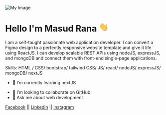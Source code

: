 ![My Image](https://media.licdn.com/dms/image/v2/D5616AQFm6OVFP4liPA/profile-displaybackgroundimage-shrink_350_1400/profile-displaybackgroundimage-shrink_350_1400/0/1687586619023?e=1732752000&v=beta&t=wPtDU72q7WuayjK0QmFD6IUCb7YNie93di36lEk03TM)

# Hello I'm Masud Rana <img height="30px" src="./image/hello.gif" alt="hloImage"/>


I am a self-taught passionate web application developer. I can convert a Figma design to a perfectly responsive website template and give it life using ReactJS. I can develop scalable REST APIs using nodeJS, expressJS, and mongoDB and connect them with front-end single-page applications.


Skills:  HTML / CSS/ bootstrap/ tailwind CSS/ JS/ react/ nodeJS/ expressJS/ mongoDB/ nextJS

- 🌱 I’m currently learning nextJS
<!-- Proudly created with GPRM ( https://gprm.itsvg.in ) -->
- 👯 I’m looking to collaborate on GitHub 
- 💬 Ask me about web development



[Facebook](https://www.facebook.com/developermrana) || [Linkedin](https://www.linkedin.com/in/developermrana/) || [Instagram](https://www.instagram.com/developermrana/)




